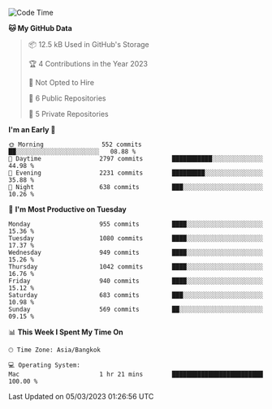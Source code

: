 <!--START_SECTION:waka-->
![Code Time](http://img.shields.io/badge/Code%20Time-1%2C486%20hrs%2010%20mins-blue)

**🐱 My GitHub Data** 

> 📦 12.5 kB Used in GitHub's Storage 
 > 
> 🏆 4 Contributions in the Year 2023
 > 
> 🚫 Not Opted to Hire
 > 
> 📜 6 Public Repositories 
 > 
> 🔑 5 Private Repositories 
 > 
**I'm an Early 🐤** 

```text
🌞 Morning                552 commits         ██░░░░░░░░░░░░░░░░░░░░░░░   08.88 % 
🌆 Daytime                2797 commits        ███████████░░░░░░░░░░░░░░   44.98 % 
🌃 Evening                2231 commits        █████████░░░░░░░░░░░░░░░░   35.88 % 
🌙 Night                  638 commits         ███░░░░░░░░░░░░░░░░░░░░░░   10.26 % 
```
📅 **I'm Most Productive on Tuesday** 

```text
Monday                   955 commits         ████░░░░░░░░░░░░░░░░░░░░░   15.36 % 
Tuesday                  1080 commits        ████░░░░░░░░░░░░░░░░░░░░░   17.37 % 
Wednesday                949 commits         ████░░░░░░░░░░░░░░░░░░░░░   15.26 % 
Thursday                 1042 commits        ████░░░░░░░░░░░░░░░░░░░░░   16.76 % 
Friday                   940 commits         ████░░░░░░░░░░░░░░░░░░░░░   15.12 % 
Saturday                 683 commits         ███░░░░░░░░░░░░░░░░░░░░░░   10.98 % 
Sunday                   569 commits         ██░░░░░░░░░░░░░░░░░░░░░░░   09.15 % 
```


📊 **This Week I Spent My Time On** 

```text
🕑︎ Time Zone: Asia/Bangkok

💻 Operating System: 
Mac                      1 hr 21 mins        █████████████████████████   100.00 % 
```


 Last Updated on 05/03/2023 01:26:56 UTC
<!--END_SECTION:waka-->